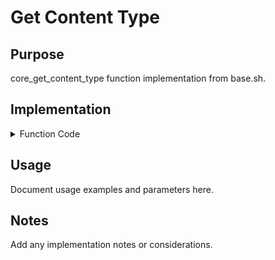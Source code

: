 # Get Content Type

## Purpose

core_get_content_type function implementation from base.sh.

## Implementation

<details>
<summary>Function Code</summary>

```bash
core_get_content_type() {
local content_type="text/plain"
    if [ "$ENCODE" = "base64" ] || [ "$ENCODE" = "b64" ]; then
        content_type="application/base64"
    elif [ "$ENCODE" = "hex" ] || [ "$ENCODE" = "xxd" ]; then
        content_type="application/octet-stream"
    fi
    "$CMD_PRINTF"  "$content_type"
}
```

</details>

## Usage

Document usage examples and parameters here.

## Notes

Add any implementation notes or considerations.
